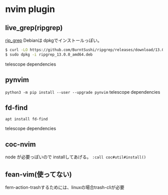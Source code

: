 # nvim plugin

## live_grep(ripgrep)
[rip_grep](https://github.com/BurntSushi/ripgrep)
Debianは dpkgでインストールっぽい。
```zsh
$ curl -LO https://github.com/BurntSushi/ripgrep/releases/download/13.0.0/ripgrep_13.0.0_amd64.deb
$ sudo dpkg -i ripgrep_13.0.0_amd64.deb
```

telescope dependencies

## pynvim
`python3 -m pip install --user --upgrade pynvim`
telescope dependencies


## fd-find
`apt install fd-find`

telescope dependencies

## coc-nvim
node が必要っぽいので installしてあげる。
`:call coc#util#install()`

## fean-vim(使ってない)
fern-action-trashするためには、linuxの場合trash-cliが必要
